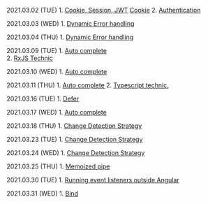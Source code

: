 

2021.03.02 (TUE)
	1. [Cookie, Session, JWT](https://velog.io/@stampid/%EC%BF%A0%ED%82%A4-%EC%84%B8%EC%85%98-%EA%B7%B8%EB%A6%AC%EA%B3%A0-JWT) [Cookie](https://velopert.com/2389)
	2. [Authentication](https://www.daleseo.com/graphql-apollo-server-auth/)

2021.03.03 (WED)
	1. [Dynamic Error handling](https://netbasal.com/make-your-angular-forms-error-messages-magically-appear-1e32350b7fa5)

2021.03.04 (THU)
	1. [Dynamic Error handling](https://netbasal.com/make-your-angular-forms-error-messages-magically-appear-1e32350b7fa5)

2021.03.09 (TUE)
	1. [Auto complete](https://netbasal.com/advanced-angular-implementing-a-reusable-autocomplete-component-9908c2f04f5)	
	2. [RxJS Technic](https://sentinelone-tech.medium.com/15-rxjs-awesome-tips-from-15-sentinels-84ad132b13fd)
	
2021.03.10 (WED)
	1. [Auto complete](https://netbasal.com/advanced-angular-implementing-a-reusable-autocomplete-component-9908c2f04f5)
	
2021.03.11 (THU)
	1. [Auto complete](https://netbasal.com/advanced-angular-implementing-a-reusable-autocomplete-component-9908c2f04f5)
	2. [Typescript technic.](https://blog.angulartraining.com/5-typescript-tricks-for-angular-f5267432c8b0)
	
2021.03.16 (TUE)
	1. [Defer](https://netbasal.com/getting-to-know-the-defer-observable-in-rxjs-a16f092d8c09)
	
2021.03.17 (WED)
	1. [Auto complete](https://netbasal.com/advanced-angular-implementing-a-reusable-autocomplete-component-9908c2f04f5)
	
2021.03.18 (THU)
	1. [Change Detection Strategy](https://medium.com/coinone/change-detection-%EC%A4%91%EC%8B%AC-angular-%EC%B5%9C%EC%A0%81%ED%99%94-%EB%B0%A9%EB%B2%95-957962ba3d2e)
	
2021.03.23 (TUE)
	1. [Change Detection Strategy](https://medium.com/coinone/change-detection-%EC%A4%91%EC%8B%AC-angular-%EC%B5%9C%EC%A0%81%ED%99%94-%EB%B0%A9%EB%B2%95-957962ba3d2e)
	
2021.03.24 (WED)
	1. [Change Detection Strategy](https://medium.com/coinone/change-detection-%EC%A4%91%EC%8B%AC-angular-%EC%B5%9C%EC%A0%81%ED%99%94-%EB%B0%A9%EB%B2%95-957962ba3d2e)
	
2021.03.25 (THU)
	1. [Memoized pipe](https://blog.usejournal.com/angular-optimization-memoized-pipe-functions-in-templates-75f62e16df5a)
	
2021.03.30 (TUE)
	1. [Running event listeners outside Angular](https://indepth.dev/posts/1434/running-event-listeners-outside-of-the-ngzone)
	
2021.03.31 (WED)
	1. [Bind](https://jeonghwan-kim.github.io/2017/10/22/js-context-binding.html)
